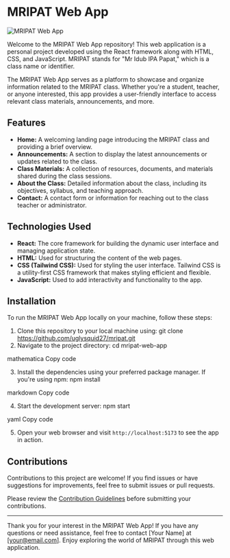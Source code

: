 # MRIPAT Web App

![MRIPAT Web App](screenshot.png)

Welcome to the MRIPAT Web App repository! This web application is a personal project developed using the React framework along with HTML, CSS, and JavaScript. MRIPAT stands for "Mr Idub IPA Papat," which is a class name or identifier.

The MRIPAT Web App serves as a platform to showcase and organize information related to the MRIPAT class. Whether you're a student, teacher, or anyone interested, this app provides a user-friendly interface to access relevant class materials, announcements, and more.

## Features

- **Home:** A welcoming landing page introducing the MRIPAT class and providing a brief overview.
- **Announcements:** A section to display the latest announcements or updates related to the class.
- **Class Materials:** A collection of resources, documents, and materials shared during the class sessions.
- **About the Class:** Detailed information about the class, including its objectives, syllabus, and teaching approach.
- **Contact:** A contact form or information for reaching out to the class teacher or administrator.

## Technologies Used

- **React:** The core framework for building the dynamic user interface and managing application state.
- **HTML:** Used for structuring the content of the web pages.
- **CSS (Tailwind CSS):** Used for styling the user interface. Tailwind CSS is a utility-first CSS framework that makes styling efficient and flexible.
- **JavaScript:** Used to add interactivity and functionality to the app.

## Installation

To run the MRIPAT Web App locally on your machine, follow these steps:

1. Clone this repository to your local machine using:
git clone https://github.com/uglysquid27/mripat.git
2. Navigate to the project directory:
cd mripat-web-app

mathematica
Copy code

3. Install the dependencies using your preferred package manager. If you're using npm:
npm install

markdown
Copy code

4. Start the development server:
npm start

yaml
Copy code

5. Open your web browser and visit `http://localhost:5173` to see the app in action.

## Contributions

Contributions to this project are welcome! If you find issues or have suggestions for improvements, feel free to submit issues or pull requests.

Please review the [Contribution Guidelines](CONTRIBUTING.md) before submitting your contributions.

---

Thank you for your interest in the MRIPAT Web App! If you have any questions or need assistance, feel free to contact [Your Name] at [your@email.com]. Enjoy exploring the world of MRIPAT through this web application.